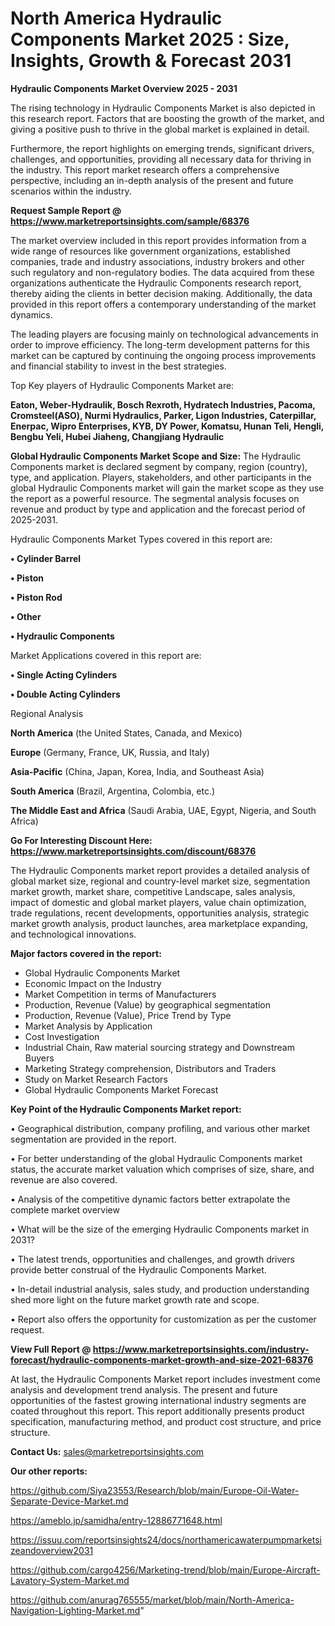# North America Hydraulic Components Market 2025 : Size, Insights, Growth & Forecast 2031

<Strong> Hydraulic Components Market Overview 2025 - 2031</strong>

The rising technology in Hydraulic Components Market is also depicted in this research report. Factors that are boosting the growth of the market, and giving a positive push to thrive in the global market is explained in detail.

Furthermore, the report highlights on emerging trends, significant drivers, challenges, and opportunities, providing all necessary data for thriving in the industry. This report market research offers a comprehensive perspective, including an in-depth analysis of the present and future scenarios within the industry.

<strong>Request Sample Report @ <a href=https://www.marketreportsinsights.com/sample/68376>https://www.marketreportsinsights.com/sample/68376</a></strong>

The market overview included in this report provides information from a wide range of resources like government organizations, established companies, trade and industry associations, industry brokers and other such regulatory and non-regulatory bodies. The data acquired from these organizations authenticate the Hydraulic Components research report, thereby aiding the clients in better decision making. Additionally, the data provided in this report offers a contemporary understanding of the market dynamics.

The leading players are focusing mainly on technological advancements in order to improve efficiency. The long-term development patterns for this market can be captured by continuing the ongoing process improvements and financial stability to invest in the best strategies.

Top Key players of Hydraulic Components Market are:

<strong>Eaton, Weber-Hydraulik, Bosch Rexroth, Hydratech Industries, Pacoma, Cromsteel(ASO), Nurmi Hydraulics, Parker, Ligon Industries, Caterpillar, Enerpac, Wipro Enterprises, KYB, DY Power, Komatsu, Hunan Teli, Hengli, Bengbu Yeli, Hubei Jiaheng, Changjiang Hydraulic</strong>

<strong><b>Global Hydraulic Components Market Scope and Size:</b></strong>
The Hydraulic Components market is declared segment by company, region (country), type, and application. Players, stakeholders, and other participants in the global Hydraulic Components market will gain the market scope as they use the report as a powerful resource. The segmental analysis focuses on revenue and product by type and application and the forecast period of 2025-2031.

Hydraulic Components Market Types covered in this report are:

<strong>• Cylinder Barrel

• Piston

• Piston Rod

• Other

• Hydraulic Components</strong>

Market Applications covered in this report are:

<strong>• Single Acting Cylinders

• Double Acting Cylinders</strong> 

Regional Analysis

<strong>North America</strong> (the United States, Canada, and Mexico)

<strong>Europe</strong> (Germany, France, UK, Russia, and Italy)

<strong>Asia-Pacific</strong> (China, Japan, Korea, India, and Southeast Asia)

<strong>South America</strong> (Brazil, Argentina, Colombia, etc.)

<strong>The Middle East and Africa</strong> (Saudi Arabia, UAE, Egypt, Nigeria, and South Africa)

<strong>Go For Interesting Discount Here: <a href=https://www.marketreportsinsights.com/discount/68376>https://www.marketreportsinsights.com/discount/68376</a></strong>

The Hydraulic Components market report provides a detailed analysis of global market size, regional and country-level market size, segmentation market growth, market share, competitive Landscape, sales analysis, impact of domestic and global market players, value chain optimization, trade regulations, recent developments, opportunities analysis, strategic market growth analysis, product launches, area marketplace expanding, and technological innovations.

<strong><b>Major factors covered in the report:</b></strong>
<ul>
  <li>Global Hydraulic Components Market </li>
  <li>Economic Impact on the Industry</li>
  <li>Market Competition in terms of Manufacturers</li>
  <li>Production, Revenue (Value) by geographical segmentation</li>
  <li>Production, Revenue (Value), Price Trend by Type</li>
  <li>Market Analysis by Application</li>
  <li>Cost Investigation</li>
  <li>Industrial Chain, Raw material sourcing strategy and Downstream Buyers</li>
  <li>Marketing Strategy comprehension, Distributors and Traders</li>
  <li>Study on Market Research Factors</li>
  <li>Global Hydraulic Components Market Forecast</li>
</ul>

<strong><b>Key Point of the Hydraulic Components Market report:</b></strong>

• Geographical distribution, company profiling, and various other market segmentation are provided in the report.

• For better understanding of the global Hydraulic Components market status, the accurate market valuation which comprises of size, share, and revenue are also covered.

• Analysis of the competitive dynamic factors better extrapolate the complete market overview

• What will be the size of the emerging Hydraulic Components market in 2031?

• The latest trends, opportunities and challenges, and growth drivers provide better construal of the Hydraulic Components Market.

• In-detail industrial analysis, sales study, and production understanding shed more light on the future market growth rate and scope.

• Report also offers the opportunity for customization as per the customer request.

<strong><b>View Full Report @ <a href=https://www.marketreportsinsights.com/industry-forecast/hydraulic-components-market-growth-and-size-2021-68376>https://www.marketreportsinsights.com/industry-forecast/hydraulic-components-market-growth-and-size-2021-68376</a></b></strong>


At last, the Hydraulic Components Market report includes investment come analysis and development trend analysis. The present and future opportunities of the fastest growing international industry segments are coated throughout this report. This report additionally presents product specification, manufacturing method, and product cost structure, and price structure.

<strong>Contact Us:</strong>
sales@marketreportsinsights.com

<strong>Our other reports:</strong>

<a href=https://github.com/Siya23553/Research/blob/main/Europe-Oil-Water-Separate-Device-Market.md>https://github.com/Siya23553/Research/blob/main/Europe-Oil-Water-Separate-Device-Market.md</a>

<a href=https://ameblo.jp/samidha/entry-12886771648.html>https://ameblo.jp/samidha/entry-12886771648.html</a>

<a href=https://issuu.com/reportsinsights24/docs/northamericawaterpumpmarketsizeandoverview2031>https://issuu.com/reportsinsights24/docs/northamericawaterpumpmarketsizeandoverview2031</a>

<a href=https://github.com/cargo4256/Marketing-trend/blob/main/Europe-Aircraft-Lavatory-System-Market.md>https://github.com/cargo4256/Marketing-trend/blob/main/Europe-Aircraft-Lavatory-System-Market.md</a>

<a href=https://github.com/anurag765555/market/blob/main/North-America-Navigation-Lighting-Market.md>https://github.com/anurag765555/market/blob/main/North-America-Navigation-Lighting-Market.md</a>"
